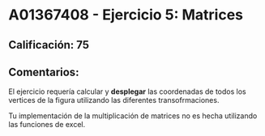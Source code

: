 # A01367408 - Ejercicio 5: Matrices

## **Calificación**: 75

## **Comentarios**:

El ejercicio requería calcular y **desplegar** las coordenadas de todos los vertices de la figura utilizando las diferentes transofrmaciones.

Tu implementación de la multiplicación de matrices no es hecha utilizando las funciones de excel.

